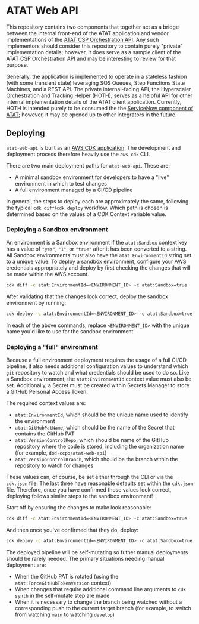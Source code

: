 # ATAT Web API

This repository contains two components that together act as a bridge between the internal front-end of the ATAT
application and vendor implementations of the
[ATAT CSP Orchestration API](https://github.com/dod-ccpo/atat-csp-orchestration). Any such implementors should
consider this repository to contain purely "private" implementation details; however, it does serve as a sample
client of the ATAT CSP Orchestration API and may be interesting to review for that purpose.

Generally, the application is implemented to operate in a stateless fashion (with some transient state) leveraging
SQS Queues, Step Functions State Machines, and a REST API. The private internal-facing API, the
Hyperscaler Orchestration and Tracking Helper (HOTH), serves as a helpful API for other internal implementation
details of the ATAT client application. Currently, HOTH is intended purely to be consumed the the
[ServiceNow component of ATAT](https://github.com/dod-ccpo/atat-snow); however, it may be opened up to other
integrators in the future.

## Deploying

`atat-web-api` is built as an [AWS CDK application](https://docs.aws.amazon.com/cdk/v2/guide/home.html). The
development and deployment process therefore heavily use the `aws-cdk` CLI.

There are two main deployment paths for `atat-web-api`. These are:

- A minimal sandbox environment for developers to have a "live" environment in which to test changes
- A full environment managed by a CI/CD pipeline

In general, the steps to deploy each are approximately the same, following the typical `cdk diff`/`cdk deploy`
workflow. Which path is chosen is determined based on the values of a CDK Context variable value.

### Deploying a Sandbox environment

An environment is a Sandbox environment if the `atat:Sandbox` context key has a value of `"yes"`, `"1"`,
or `"true"` after it has been converted to a string. All Sandbox environments must also have the
`atat:EnvironmentId` string set to a unique value. To deploy a sandbox environment, configure your AWS
credentials appropriately and deploy by first checking the changes that will be made within the AWS account.

```bash
cdk diff -c atat:EnvironmentId=<ENVIRONMENT_ID> -c atat:Sandbox=true
```

After validating that the changes look correct, deploy the sandbox environment by running:

```bash
cdk deploy -c atat:EnvironmentId=<ENVIRONMENT_ID> -c atat:Sandbox=true
```

In each of the above commands, replace `<ENVIRONMENT_ID>` with the unique name you'd like to use for the
sandbox environment.

### Deploying a "full" environment

Because a full environment deployment requires the usage of a full CI/CD pipeline, it also needs additional
configuration values to understand which `git` repository to watch and what credentials should be used to do
so. Like a Sandbox environment, the `atat:EnvironmentId` context value must also be set. Additionally, a
Secret must be created within Secrets Manager to store a GitHub Personal Access Token.

The required context values are:

- `atat:EnvironmentId`, which should be the unique name used to identify the environment
- `atat:GitHubPatName`, which should be the name of the Secret that contains the GitHub PAT
- `atat:VersionControlRepo`, which should be name of the GitHub repository where the code is stored,
  including the organization name (for example, `dod-ccpo/atat-web-api`)
- `atat:VersionControlBranch`, which should be the branch within the repository to watch for changes

These values can, of course, be set either through the CLI or via the `cdk.json` file. The last three have
reasonable defaults set within the `cdk.json` file. Therefore, once you have confirmed those values look
correct, deploying follows similar steps to the sandbox environment!

Start off by ensuring the changes to make look reasonable:

```bash
cdk diff -c atat:EnvironmentId=<ENVIRONMENT_ID> -c atat:Sandbox=true
```

And then once you've confirmed that they do, deploy:

```bash
cdk deploy -c atat:EnvironmentId=<ENVIRONMENT_ID> -c atat:Sandbox=true
```

The deployed pipeline will be self-mutating so futher manual deployments should be rarely needed.
The primary situations needing manual deployment are:

- When the GitHub PAT is rotated (using the `atat:ForceGitHubTokenVersion` context)
- When changes that require additional command line arguments to `cdk synth` in the self-mutate
  step are made
- When it is necessary to change the branch being watched without a corresponding push to the
  current target branch (for example, to switch from watching `main` to watching `develop`)
